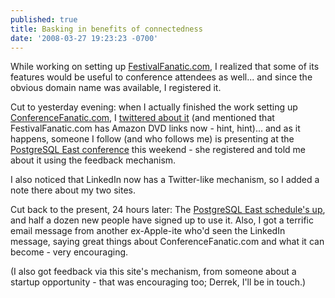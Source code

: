 ```yaml
---
published: true
title: Basking in benefits of connectedness
date: '2008-03-27 19:23:23 -0700'
---
```

While working on setting up
<a href="http://festivalfanatic.com/" target="_blank">FestivalFanatic.com</a>,
I realized that some of its features would be useful to conference attendees as
well... and since the obvious domain name was available, I registered it.

Cut to yesterday evening:<!--more--> when I actually finished the work setting up
<a href="http://conferencefanatic.com/" target="_blank">ConferenceFanatic.com</a>,
I <a href="http://twitter.com/bryanstearns/statuses/777716301" target="_blank">twittered about it</a>
(and mentioned that FestivalFanatic.com has Amazon DVD links now - hint, hint)...
and as it happens, someone I follow (and who follows me) is presenting at the
<a href="http://www.postgresqlconference.org/" target="_blank">PostgreSQL East conference</a>
this weekend - she registered and told me about it using the feedback mechanism.

I also noticed that LinkedIn now has a Twitter-like mechanism, so I added a note
there about my two sites.

Cut back to the present, 24 hours later: The
<a href="http://conferencefanatic.com/conferences/pgsql_2008" target="_blank">PostgreSQL East schedule's up</a>,
and half a dozen new people have signed up to use it. Also, I got a terrific
email message from another ex-Apple-ite who'd seen the LinkedIn message, saying
great things about ConferenceFanatic.com and what it can become - very
encouraging.

(I also got feedback via this site's mechanism, from someone about a startup
opportunity - that was encouraging too; Derrek, I'll be in touch.)
